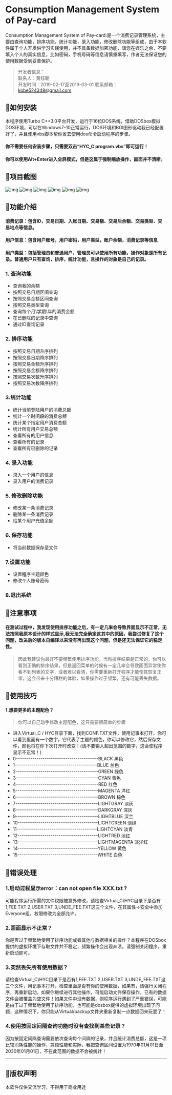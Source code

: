 # Consumption Management System of Pay-card

Consumption Management System of Pay-card:是一个消费记录管理系统，主要由查询功能，排序功能，统计功能，录入功能，修改删除功能等组成，由于本软件属于个人开发供学习实践使用，并不具备数据加密功能，请您在娱乐之余，不要填入个人的真实信息，比如密码，手机号码等信息请慎重填写，作者无法保证您的使用数据受到妥善保护。


> 开发者信息：</br>
> 联系人：黄钰朝</br>
> 开发时间：2019-02-17至2019-03-01
> 联系邮箱：kobe524348@gmail.com</br>



## :triangular_flag_on_post:如何安装

本程序使用Turbo C++3.0平台开发，运行于16位DOS系统，借助DOSbox模拟DOS环境，可以在Windows7-10正常运行，DOS环境和BGI图形驱动我已经配置好了，并且使用vbs脚本帮你省去使用dos命令启动程序的步骤。

#### 你不需要任何安装步骤，只需要双击“HYC_C program.vbs”即可运行！
#### 你可以使用Alt+Enter进入全屏模式，但是这属于强制缩放操作，画面并不清晰。

## :triangular_flag_on_post:项目截图

![img](https://github.com/misterchaos/Fee/blob/master/项目截图/首页.png)
![img](https://github.com/misterchaos/Fee/blob/master/项目截图/登陆.png)
![img](https://github.com/misterchaos/Fee/blob/master/项目截图/统计功能.png)
![img](https://github.com/misterchaos/Fee/blob/master/项目截图/消费记录.png)
![img](https://github.com/misterchaos/Fee/blob/master/项目截图/设置.png)
![img](https://github.com/misterchaos/Fee/blob/master/项目截图/保存.png)


## :triangular_flag_on_post:功能介绍
#### 消费记录：包含ID，交易日期、入账日期、交易额、交易后余额、交易类型、交易地点等信息。
#### 用户信息：包含用户账号，用户密码，用户类型，账户余额，消费记录等信息
#### 用户类型：包括管理员和普通用户，管理员可以使用所有功能，操作对象是所有记录。普通用户只有查询，排序，统计功能，且操作的对象是自己的记录。

### 1. 查询功能

 - 查询我的余额
 - 按照交易日期区间查询
 - 按照交易金额区间查询
 - 按照交易类型查询
 - 查询每个月\学期\年的消费金额
 - 在已删除的记录中查询
 - 通过ID查询记录

### 2. 排序功能

 - 按照交易日期升序排列
 - 按照交易日期降序排列
 - 按照交易金额升序排列
 - 按照交易金额降序排列
 - 按照交易次数升序排列
 - 按照交易次数降序排列

### 3.统计功能
 - 统计当前登陆用户的消费总额
 - 统计一个时间段的消费总额
 - 统计某个指定用户消费总额
 - 统计所有用户交易总额
 - 查看所有的用户信息
 - 查看所有的记录
 - 查看所有已删除的记录

### 4. 录入功能

 - 录入一个用户的信息
 - 录入用户的消费记录

### 5. 修改删除功能
 - 修改某一条消费记录
 - 删除某一条消费记录
 - 给某个用户充值余额

### 6. 保存功能
 -  将当前数据保存至文件


### 7.设置功能
 - 设置程序主题颜色
 - 修改个人账号密码

### 8.退出系统



## :triangular_flag_on_post:注意事项

#### 在测试过程中，我发现使用排序功能之后，有一定几率会导致界面显示不正常，无法按照我原本设计的样式显示,我无法完全确定这其中的原因，我尝试修复了这个问题，改进后的版本自编译以来没有再出现这个问题，但是还无法保证它的稳定性。

> 因此我建议你最好不要频繁使用排序功能，当然排序结果是正常的，你可以看到正确的排序结果，但是返回菜单的时候有一定几率会导致画面异常使你看不到列表的文字，或者难以看清，你需要重新打开程序才能使其恢复正常，这会带来十分糟糕的体验，如果操作过于频繁，还有可能丢失数据。


## :triangular_flag_on_post:使用技巧
#### 1.想要更多的主题配色？
> 你可以自己动手修改主题配色，这只需要很简单的步骤

- 进入Virtual_C / HYC目录下面，找到CONF.TXT文件，使用记事本打开，你可以看到里面有一个数字，它代表了主题的颜色，你可以修改它，然后保存文件，颜色将在你下次打开时改变！(请不要输入超出范围的数字，这会使程序显示不正常！)
 - 0----------------------------------------BLACK  黑色 
 - 1----------------------------------------BLUE  兰色
 - 2----------------------------------------GREEN 绿色
 - 3----------------------------------------CYAN 青色
 - 4----------------------------------------RED 红色
 - 5----------------------------------------MAGENTA 洋红
 - 6----------------------------------------BROWN  棕色 
 - 7----------------------------------------LIGHTGRAY  淡灰
 - 8----------------------------------------DARKGRAY  深灰
 - 9----------------------------------------LIGHTBLUE  深兰
 - 10---------------------------------------LIGHTGREEN  淡绿
 - 11---------------------------------------LIGHTCYAN  淡青
 - 12---------------------------------------LIGHTRED 淡红
 - 13---------------------------------------LIGHTMAGENTA  淡洋红
 - 14---------------------------------------YELLOW  黄色
 - 15---------------------------------------WHITE  白色
 


## :triangular_flag_on_post:错误处理
### 1.启动过程显示error：can not open file XXX.txt ?
可能程序运行所需的文件权限被意外修改，请检查Virtual_C\HYC目录下是否有1,FEE.TXT  2,USER.TXT 3,UNDE_FEE.TXT这三个文件，在其属性->安全中添加Everyone组，权限修改为全部允许。
### 2.画面显示不正常？
你是否过于频繁地使用了排序功能或者其他与数据相关的操作？本程序在DOSbox提供的虚拟环境下存取文件并不稳定，频繁操作会出现奔溃。请强制关闭程序，重新启动即可。
### 3.突然丢失所有使用数据？
请检查Virtual_C\HYC目录下是否有1,FEE.TXT  2,USER.TXT 3,UNDE_FEE.TXT这三个文件，用记事本打开，检查里面是否有你的使用数据，如果有，请强行关闭程序，再重新启动，如果你继续进行其他操作，可能启动文件保存操作，已有的数据文件会被覆盖为空文件！如果文件中没有数据，则程序运行遇到了严重错误，可能是由于过于频繁地使用了排序功能，也可能是dosbox提供的虚拟环境出现了问题，这种情况下，你只能从Virtual/backup文件夹重新复制一点数据回来玩耍了！
### 4.使用按固定间隔查询功能时没有查找到某些记录？
因为按固定间隔查询需要依次查询每个间隔的记录，并且统计消费总额，这是一项比较消耗性能的操作，兼顾性能和实际，我把查询区间设置为1970年01月01日至2030年01月01日，不在此范围的数据不会被统计！

------
## :triangular_flag_on_post:版权声明

本软件仅供交流学习，不得用于商业用途















